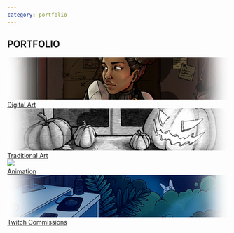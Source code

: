 ```yaml
---
category: portfolio
---
```

## PORTFOLIO

<!-- TODO: Turn these into figures with figcaptions -->
<a href="digital-art"><img src="images/digital-art.png"><br><span>Digital Art</span></a><br>
<a href="traditional-art"><img src="images/traditional-art.png"><br><span>Traditional Art</span></a><br>
<a href="animation"><img src="images/animation.gif" width=600><br><span>Animation</span></a><br>
<a href="twitch-emotes"><img src="images/twitch-emotes.png"><br><span>Twitch Commissions</span></a><br>
